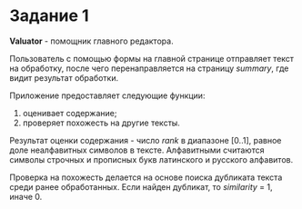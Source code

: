 # Задание 1

**Valuator** - помощник главного редактора.

Пользователь с помощью формы на главной странице отправляет текст на обработку, после чего перенаправляется на страницу *summary*, где видит результат обработки.

Приложение предоставляет следующие функции:

1. оценивает содержание;
2. проверяет похожесть на другие тексты.

Результат оценки содержания - число *rank* в диапазоне [0..1], равное доле неалфавитных символов в тексте.
Алфавитными считаются символы строчных и прописных букв латинского и русского алфавитов.

Проверка на похожесть делается на основе поиска дубликата текста среди ранее обработанных.
Если найден дубликат, то *similarity* = 1, иначе 0.